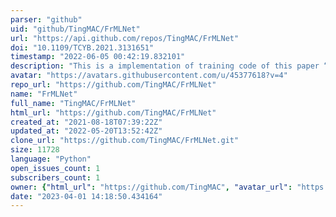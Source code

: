 ```yaml
---
parser: "github"
uid: "github/TingMAC/FrMLNet"
url: "https://api.github.com/repos/TingMAC/FrMLNet"
doi: "10.1109/TCYB.2021.3131651"
timestamp: "2022-06-05 00:42:19.832101"
description: "This is a implementation of training code of this paper “FrMLNet: Framelet-based Multi-level Network for Pansharpening”"
avatar: "https://avatars.githubusercontent.com/u/45377618?v=4"
repo_url: "https://github.com/TingMAC/FrMLNet"
name: "FrMLNet"
full_name: "TingMAC/FrMLNet"
html_url: "https://github.com/TingMAC/FrMLNet"
created_at: "2021-08-18T07:39:22Z"
updated_at: "2022-05-20T13:52:42Z"
clone_url: "https://github.com/TingMAC/FrMLNet.git"
size: 11728
language: "Python"
open_issues_count: 1
subscribers_count: 1
owner: {"html_url": "https://github.com/TingMAC", "avatar_url": "https://avatars.githubusercontent.com/u/45377618?v=4", "login": "TingMAC", "type": "User"}
date: "2023-04-01 14:18:50.434164"
---
```

